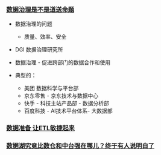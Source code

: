### [数据治理是不是道送命题](https://mp.weixin.qq.com/s/BUDENe49EDFCbn4vgRnRHw)

- 数据治理的问题
  - 质量、效率、安全

- DGI 数据治理研究所
- 数据治理 - 促进跨部门的数据合作和使用
- 典型的：
  - 美团 数据科学与平台部
  - 京东零售 - 京东技术与数据中心
  - 快手 - 科技主站产品部 - 数据分析部
  - 百度科技 - AI技术平台体系- 大数据部

### [数据准备 让ETL敏捷起来](https://mp.weixin.qq.com/s/KoCtkbM2V00cjDZMwj9lfA)

### [数据湖究竟比数仓和中台强在哪儿？终于有人说明白了](https://mp.weixin.qq.com/s/0PCuA3Uvm4sr7DXekrY2jA)

